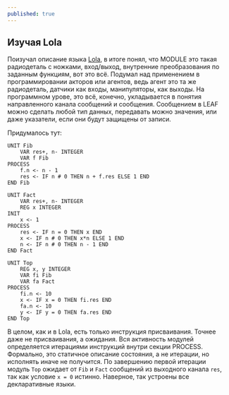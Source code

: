 ```yaml
---
published: true
---
```


 
## Изучая Lola

Поизучал описание языка [Lola](http://www.inf.ethz.ch/personal/wirth/Lola/index.html), в итоге понял, что MODULE это такая радиодеталь с ножками, вход/выход, внутренние преобразования по заданным функциям, вот это всё.
Подумал над применением в программировании акторов или агентов, ведь агент это та же радиодеталь, датчики как входы, манипуляторы, как выходы. На программном урове, это всё, конечно, укладывается в понятия направленного канала сообщений и сообщения. Сообщением в LEAF можно сделать любой тип данных, передавать можно значения, или даже указатели, если они будут защищены от записи.

Придумалось тут:

	UNIT Fib
		VAR res+, n- INTEGER
		VAR f Fib
	PROCESS
		f.n <- n - 1
		res <- IF n # 0 THEN n + f.res ELSE 1 END
	END Fib
	
	UNIT Fact
		VAR res+, n- INTEGER
		REG x INTEGER
	INIT
		x <- 1
	PROCESS
		res <- IF n = 0 THEN x END
		x <- IF n # 0 THEN x*n ELSE 1 END
		n <- IF n # 0 THEN n - 1 END
	END Fact
	
	UNIT Top
		REG x, y INTEGER
		VAR fi Fib
		VAR fa Fact
	PROCESS
		fi.n <- 10
		x <- IF x = 0 THEN fi.res END
		fa.n <- 10
		y <- IF y = 0 THEN fa.res END
	END Top

В целом, как и в Lola, есть только инструкция присваивания. Точнее даже не присваивания, а ожидания. Вся активность модулей определяется итерациями инструкций внутри секции PROCESS. Формально, это статичное описание состояния, а не итерации, но исполнять иначе не получится. По завершению первой итерации модуль `Top` ожидает от `Fib` и `Fact` сообщений из выходного канала `res`, так как условие `x = 0` истинно.
Наверное, так устроены все декларативные языки.
